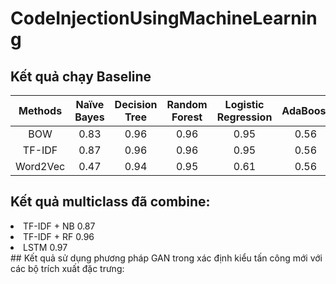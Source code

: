# CodeInjectionUsingMachineLearning
## Kết quả chạy Baseline
|Methods|Naïve Bayes|	Decision Tree|	Random Forest|	Logistic Regression|	AdaBoost|
|:-----:|:----------:|:------------:|:-------------:|:-------------------:|:--------:|
|BOW|	0.83|	0.96|	0.96|	0.95|	0.56|
|TF-IDF|	0.87|	0.96|	0.96|	0.95|	0.56|
|Word2Vec|	0.47|	0.94|	0.95|	0.61|	0.56|
## Kết quả multiclass đã combine:
<li>TF-IDF + NB	0.87</li>
<li>TF-IDF + RF	0.96</li>
<li>LSTM	0.97</li>
## Kết quả sử dụng phương pháp GAN trong xác định kiểu tấn công mới với các bộ trích xuất đặc trưng:
